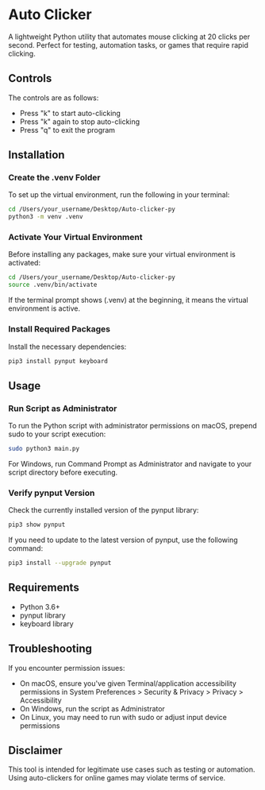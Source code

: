 # Auto Clicker

A lightweight Python utility that automates mouse clicking at 20 clicks per second. Perfect for testing, automation tasks, or games that require rapid clicking.

## Controls

The controls are as follows:
- Press "k" to start auto-clicking
- Press "k" again to stop auto-clicking
- Press "q" to exit the program

## Installation

### Create the .venv Folder

To set up the virtual environment, run the following in your terminal:
```bash
cd /Users/your_username/Desktop/Auto-clicker-py
python3 -m venv .venv
```

### Activate Your Virtual Environment

Before installing any packages, make sure your virtual environment is activated:
```bash
cd /Users/your_username/Desktop/Auto-clicker-py
source .venv/bin/activate
```
If the terminal prompt shows (.venv) at the beginning, it means the virtual environment is active.

### Install Required Packages

Install the necessary dependencies:
```bash
pip3 install pynput keyboard
```

## Usage

### Run Script as Administrator

To run the Python script with administrator permissions on macOS, prepend sudo to your script execution:
```bash
sudo python3 main.py
```

For Windows, run Command Prompt as Administrator and navigate to your script directory before executing.

### Verify pynput Version

Check the currently installed version of the pynput library:
```bash
pip3 show pynput
```

If you need to update to the latest version of pynput, use the following command:
```bash
pip3 install --upgrade pynput
```

## Requirements

- Python 3.6+
- pynput library
- keyboard library

## Troubleshooting

If you encounter permission issues:
- On macOS, ensure you've given Terminal/application accessibility permissions in System Preferences > Security & Privacy > Privacy > Accessibility
- On Windows, run the script as Administrator
- On Linux, you may need to run with sudo or adjust input device permissions

## Disclaimer

This tool is intended for legitimate use cases such as testing or automation. Using auto-clickers for online games may violate terms of service.
